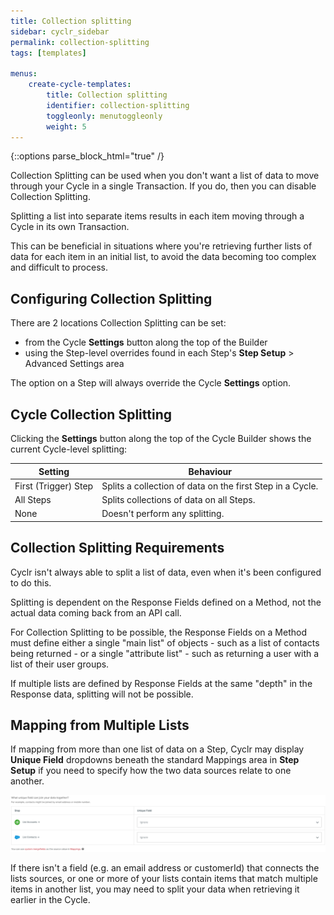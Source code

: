 ```yaml
---
title: Collection splitting
sidebar: cyclr_sidebar
permalink: collection-splitting
tags: [templates]

menus:
    create-cycle-templates:
        title: Collection splitting
        identifier: collection-splitting
        toggleonly: menutoggleonly
        weight: 5
---
```

{::options parse_block_html="true" /}
<section class="card">
Collection Splitting can be used when you don't want a list of data to move through your Cycle in a single Transaction.  If you do, then you can disable Collection Splitting.

Splitting a list into separate items results in each item moving through a Cycle in its own Transaction.

This can be beneficial in situations where you're retrieving further lists of data for each item in an initial list, to avoid the data becoming too complex and difficult to process.

</section>
<section class="card">

## Configuring Collection Splitting

There are 2 locations Collection Splitting can be set:

* from the Cycle __Settings__ button along the top of the Builder
* using the Step-level overrides found in each Step's __Step Setup__ > Advanced Settings area

The option on a Step will always override the Cycle __Settings__ option.

</section>
<section class="card">

## Cycle Collection Splitting

Clicking the __Settings__ button along the top of the Cycle Builder shows the current Cycle-level splitting:

| Setting | Behaviour |
| --- | --- |
| First&nbsp;(Trigger)&nbsp;Step | Splits a collection of data on the first Step in a Cycle. |
| All Steps | Splits collections of data on all Steps. |
| None | Doesn't perform any splitting. |

</section>
<section class="card">

## Collection Splitting Requirements

Cyclr isn't always able to split a list of data, even when it's been configured to do this.

Splitting is dependent on the Response Fields defined on a Method, not the actual data coming back from an API call.

For Collection Splitting to be possible, the Response Fields on a Method must define either a single "main list" of objects - such as a list of contacts being returned - or a single "attribute list" - such as returning a user with a list of their user groups.

If multiple lists are defined by Response Fields at the same "depth" in the Response data, splitting will not be possible.

</section>
<section class="card">

## Mapping from Multiple Lists

If mapping from more than one list of data on a Step, Cyclr may display **Unique Field** dropdowns beneath the standard Mappings area in **Step Setup** if you need to specify how the two data sources relate to one another.

![A screenshot of the unique field message in the Cyclr console.](./images/what-unique-field.png)

If there isn't a field (e.g. an email address or customerId) that connects the lists sources, or one or more of your lists contain items that match multiple items in another list, you may need to split your data when retrieving it earlier in the Cycle.

</section>
